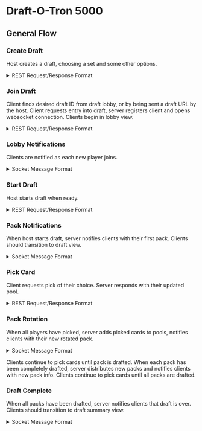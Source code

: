 # Draft-O-Tron 5000

## General Flow

### Create Draft
Host creates a draft, choosing a set and some other options.
<details>
<summary>REST Request/Response Format</summary>
```HTTP
POST /draft
```
```json
{
	"name": "Test Draft",
	"set": "KTK",
	"bots": 3,
	"cardsPerPack": 15,
	"packsPerPlayer": 3
}
```
```json
{
    "id": "9b07dbb5-6a73-4101-92ed-3440bc07efad",
    "name": "Test Draft",
    "players": [
        {
            "id": "7e59bddd-1a72-4c10-911b-f219bced9697",
            "name": "Bot 1"
        },
        {
            "id": "d98f1595-5b1c-4e61-869e-38b747470b65",
            "name": "Bot 2"
        },
        {
            "id": "ce9781c0-3d97-4638-89ca-2de0c0b29c4c",
            "name": "Bot 3"
        }
    ]
}
```
</details>

### Join Draft
Client finds desired draft ID from draft lobby, or by being sent a draft URL by the host. Client requests entry into draft, server registers client and opens websocket connection. Clients begin in lobby view.
<details>
<summary>REST Request/Response Format</summary>
```HTTP
POST /draft/{draftId}/players
```
```json
{
	"name": "Player Name"
}
```
```json
{
    "id": "1d8128aa-e29b-4fe5-b8f5-6ef5073b5b62",
    "name": "Player Name",
    "draft": {
        "id": "bb7f7cad-dc17-4df7-b69e-a19f0be7c536",
        "name": "Test Draft",
        "players": [
            {
                "id": "1d8128aa-e29b-4fe5-b8f5-6ef5073b5b62",
                "name": "Player Name"
            },
            {
                "id": "35b4051e-bc73-472b-9697-ddffc0ea1a03",
                "name": "Bot 1"
            },
            {
                "id": "e0e5bfb9-9ba4-4e8b-8b65-f19950327d3c",
                "name": "Bot 2"
            },
            {
                "id": "8f35c688-2e0e-491a-bd87-138609ee77cd",
                "name": "Bot 3"
            }
        ]
    }
}
```
</details>

### Lobby Notifications
Clients are notified as each new player joins.
<details>
<summary>Socket Message Format</summary>
```json
{
    "event": "player-joined",
    "data": {
        "id": "1d8128aa-e29b-4fe5-b8f5-6ef5073b5b62",
        "name": "Player Name"
    }
}
```
</details>

### Start Draft
Host starts draft when ready.
<details>
<summary>REST Request/Response Format</summary>
```HTTP
POST /draft/{draftId}/start
```
```
Empty request body
```
```
{
    "id": "bb7f7cad-dc17-4df7-b69e-a19f0be7c536",
    "name": "Test Draft",
    "players": [
        {
            "id": "1d8128aa-e29b-4fe5-b8f5-6ef5073b5b62",
            "name": "Player Name"
        },
        {
            "id": "35b4051e-bc73-472b-9697-ddffc0ea1a03",
            "name": "Bot 1"
        },
        {
            "id": "e0e5bfb9-9ba4-4e8b-8b65-f19950327d3c",
            "name": "Bot 2"
        },
        {
            "id": "8f35c688-2e0e-491a-bd87-138609ee77cd",
            "name": "Bot 3"
        }
    ]
}
```
</details>

### Pack Notifications
When host starts draft, server notifies clients with their first pack. Clients should transition to draft view.
<details>
<summary>Socket Message Format</summary>
```json
{
    "event": "new-pack",
    "data": {
        "id": "d73dc1dd-2002-4992-8843-84b9b102493a",
        "cards": [
            {
                "id": "9a0f1c96-dae0-4fe1-9494-8ceacde80c41",
                "name": "Binding Mummy",
                "imageUrl": "http://gatherer.wizards.com/Handlers/Image.ashx?multiverseid=426708&type=card",
                "metadata": {
                    "artist": "Shreya Shetty",
                    "set": "AKH",
                    "text": "Whenever another Zombie enters the battlefield under your control, you may tap target artifact or creature.",
                    "flavor": "What the gods decree, the mummies enforce.",
                    "manaCost": "{1}{W}",
                    "cmc": "2.0",
                    "number": "6",
                    "rarity": "Common",
                    "power": "2",
                    "toughness": "2",
                    "colorIdentity": "W",
                    "colors": "White",
                    "type": "Creature — Zombie",
                    "types": "Creature",
                    "subtypes": "Zombie"
                }
            },
            {
                "id": "97c70ced-2bd7-434b-bcf4-23d811c10312",
                "name": "Cartouche of Solidarity",
                "imageUrl": "http://gatherer.wizards.com/Handlers/Image.ashx?multiverseid=426709&type=card",
                "metadata": {
                    "artist": "Kieran Yanner",
                    "set": "AKH",
                    "text": "Enchant creature you control\nWhen Cartouche of Solidarity enters the battlefield, create a 1/1 white Warrior creature token with vigilance.\nEnchanted creature gets +1/+1 and has first strike.",
                    "manaCost": "{W}",
                    "cmc": "1.0",
                    "number": "7",
                    "rarity": "Common",
                    "colorIdentity": "W",
                    "colors": "White",
                    "type": "Enchantment — Aura Cartouche",
                    "types": "Enchantment",
                    "subtypes": "Aura,Cartouche"
                }
            },
            {
                "id": "9894fcfa-b475-4201-be5f-789593974016",
                "name": "Devoted Crop-Mate",
                "imageUrl": "http://gatherer.wizards.com/Handlers/Image.ashx?multiverseid=426712&type=card",
                "metadata": {
                    "artist": "Zoltan Boros",
                    "set": "AKH",
                    "text": "You may exert Devoted Crop-Mate as it attacks. When you do, return target creature card with converted mana cost 2 or less from your graveyard to the battlefield. (An exerted creature won't untap during your next untap step.)",
                    "manaCost": "{2}{W}",
                    "cmc": "3.0",
                    "number": "10",
                    "rarity": "Uncommon",
                    "power": "3",
                    "toughness": "2",
                    "colorIdentity": "W",
                    "colors": "White",
                    "type": "Creature — Human Warrior",
                    "types": "Creature",
                    "subtypes": "Human,Warrior"
                }
            }
        ]
    }
}
```
</details>

### Pick Card
Client requests pick of their choice. Server responds with their updated pool.
<details>
<summary>REST Request/Response Format</summary> m
```HTTP
POST /player/{playerId}/pick/{cardId}
```
```json
Empty request body.
```
```json
{
    "id": "cd35181c-8e93-482b-97ed-0faab41fc0ae",
    "name": "Bot 2",
    "pool": [
        {
            "id": "ea1cbc5e-c05b-415e-87e3-5bec42128539",
            "name": "Anointed Procession",
            "imageUrl": "http://gatherer.wizards.com/Handlers/Image.ashx?multiverseid=426704&type=card",
            "metadata": {
                "artist": "Victor Adame Minguez",
                "cmc": "4.0",
                "colorIdentity": "W",
                "colors": "White",
                "flavor": "\"The gods here may walk among the people, but they are not with them.\"\n—Gideon Jura",
                "manaCost": "{3}{W}",
                "number": "2",
                "rarity": "Rare",
                "set": "AKH",
                "text": "If an effect would create one or more tokens under your control, it creates twice that many of those tokens instead.",
                "type": "Enchantment",
                "types": "Enchantment"
            }
        },
        {
            "id": "97c70ced-2bd7-434b-bcf4-23d811c10312",
            "name": "Cartouche of Solidarity",
            "imageUrl": "http://gatherer.wizards.com/Handlers/Image.        ashx?multiverseid=426709&type=card",
            "metadata": {
                "artist": "Kieran Yanner",
                "set": "AKH",
                "text": "Enchant creature you control\nWhen Cartouche of Solidarity enters         the battlefield, create a 1/1 white Warrior creature token with vigilance.        \nEnchanted creature gets +1/+1 and has first strike.",
                "manaCost": "{W}",
                "cmc": "1.0",
                "number": "7",
                "rarity": "Common",
                "colorIdentity": "W",
                "colors": "White",
                "type": "Enchantment — Aura Cartouche",
                "types": "Enchantment",
                "subtypes": "Aura,Cartouche"
            }
        }
    ]
}
```
</details>

### Pack Rotation
When all players have picked, server adds picked cards to pools, notifies clients with their new rotated pack.

<details>
<summary>Socket Message Format</summary>
```json
{
    "event": "pack-rotated",
    "data": {
        "id": "d73dc1dd-2002-4992-8843-84b9b102493a",
        "cards": [
            {
                "id": "9a0f1c96-dae0-4fe1-9494-8ceacde80c41",
                "name": "Binding Mummy",
                "imageUrl": "http://gatherer.wizards.com/Handlers/Image.ashx?multiverseid=426708&type=card",
                "metadata": {
                    "artist": "Shreya Shetty",
                    "set": "AKH",
                    "text": "Whenever another Zombie enters the battlefield under your control, you may tap target artifact or creature.",
                    "flavor": "What the gods decree, the mummies enforce.",
                    "manaCost": "{1}{W}",
                    "cmc": "2.0",
                    "number": "6",
                    "rarity": "Common",
                    "power": "2",
                    "toughness": "2",
                    "colorIdentity": "W",
                    "colors": "White",
                    "type": "Creature — Zombie",
                    "types": "Creature",
                    "subtypes": "Zombie"
                }
            },
            {
                "id": "9894fcfa-b475-4201-be5f-789593974016",
                "name": "Devoted Crop-Mate",
                "imageUrl": "http://gatherer.wizards.com/Handlers/Image.ashx?multiverseid=426712&type=card",
                "metadata": {
                    "artist": "Zoltan Boros",
                    "set": "AKH",
                    "text": "You may exert Devoted Crop-Mate as it attacks. When you do, return target creature card with converted mana cost 2 or less from your graveyard to the battlefield. (An exerted creature won't untap during your next untap step.)",
                    "manaCost": "{2}{W}",
                    "cmc": "3.0",
                    "number": "10",
                    "rarity": "Uncommon",
                    "power": "3",
                    "toughness": "2",
                    "colorIdentity": "W",
                    "colors": "White",
                    "type": "Creature — Human Warrior",
                    "types": "Creature",
                    "subtypes": "Human,Warrior"
                }
            }
        ]
    }
}
```
</details>

Clients continue to pick cards until pack is drafted. When each pack has been completely drafted, server distributes new packs and notifies clients with new pack info. Clients continue to pick cards until all packs are drafted.

### Draft Complete
When all packs have been drafted, server notifies clients that draft is over. Clients should transition to draft summary view.
<details>
<summary>Socket Message Format</summary>
```json
{
    "event": "draft-complete",
    "data": {}
}
```
</details>